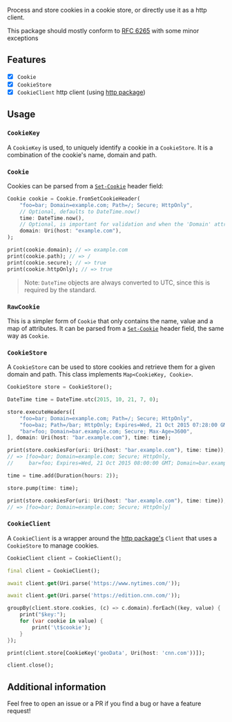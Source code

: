 Process and store cookies in a cookie store, or directly use it as a http client.

This package should mostly conform to [RFC 6265](https://www.rfc-editor.org/rfc/rfc6265) with some minor exceptions

## Features

- [x] `Cookie`
- [x] `CookieStore`
- [x] `CookieClient` http client (using [http package](https://pub.dev/packages/http))

## Usage

### `CookieKey`

A `CookieKey` is used, to uniquely identify a cookie in a `CookieStore`. It is a combination of the cookie's name, domain and path.

### `Cookie`

Cookies can be parsed from a [`Set-Cookie`](https://developer.mozilla.org/en-US/docs/Web/HTTP/Headers/Set-Cookie) header field:

```dart
Cookie cookie = Cookie.fromSetCookieHeader(
    "foo=bar; Domain=example.com; Path=/; Secure; HttpOnly",
    // Optional, defaults to DateTime.now()
    time: DateTime.now(),
    // Optional, is important for validation and when the 'Domain' attribute is omitted
    domain: Uri(host: "example.com"),
);

print(cookie.domain); // => example.com
print(cookie.path); // => /
print(cookie.secure); // => true
print(cookie.httpOnly); // => true
```

> Note: `DateTime` objects are always converted to UTC, since this is required by the standard.

### `RawCookie`

This is a simpler form of `Cookie` that only contains the name, value and a map of attributes. It can be parsed from a [`Set-Cookie`](https://developer.mozilla.org/en-US/docs/Web/HTTP/Headers/Set-Cookie) header field, the same way as `Cookie`.

### `CookieStore`

A `CookieStore` can be used to store cookies and retrieve them for a given domain and path. This class implements `Map<CookieKey, Cookie>`.

```dart
CookieStore store = CookieStore();

DateTime time = DateTime.utc(2015, 10, 21, 7, 0);

store.executeHeaders([
    "foo=bar; Domain=example.com; Path=/; Secure; HttpOnly",
    "foo=baz; Path=/bar; HttpOnly; Expires=Wed, 21 Oct 2015 07:28:00 GMT",
    "bar=foo; Domain=bar.example.com; Secure; Max-Age=3600",
], domain: Uri(host: "bar.example.com"), time: time);

print(store.cookiesFor(uri: Uri(host: "bar.example.com"), time: time));
// => [foo=bar; Domain=example.com; Secure; HttpOnly,
//     bar=foo; Expires=Wed, 21 Oct 2015 08:00:00 GMT; Domain=bar.example.com; Secure]

time = time.add(Duration(hours: 2));

store.pump(time: time);

print(store.cookiesFor(uri: Uri(host: "bar.example.com"), time: time));
// => [foo=bar; Domain=example.com; Secure; HttpOnly]
```

### `CookieClient`

A `CookieClient` is a wrapper around the [http package's](https://pub.dev/packages/http) `Client` that uses a `CookieStore` to manage cookies.

```dart
CookieClient client = CookieClient();

final client = CookieClient();

await client.get(Uri.parse('https://www.nytimes.com/'));

await client.get(Uri.parse('https://edition.cnn.com/'));

groupBy(client.store.cookies, (c) => c.domain).forEach((key, value) {
    print("$key:");
    for (var cookie in value) {
        print('\t$cookie');
    }
});

print(client.store[CookieKey('geoData', Uri(host: 'cnn.com'))]);

client.close();

```

## Additional information

Feel free to open an issue or a PR if you find a bug or have a feature request!
